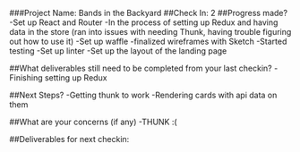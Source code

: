 ###Project Name: Bands in the Backyard
##Check In: 2
##Progress made?
  -Set up React and Router
  -In the process of setting up Redux and having data in the store (ran into issues with needing Thunk, having trouble           figuring out how to use it)
  -Set up waffle
  -finalized wireframes with Sketch
  -Started testing
  -Set up linter
  -Set up the layout of the landing page
  
##What deliverables still need to be completed from your last checkin?
  -Finishing setting up Redux
  
##Next Steps?
  -Getting thunk to work
  -Rendering cards with api data on them
  
##What are your concerns (if any)
  -THUNK :(
  
##Deliverables for next checkin:
